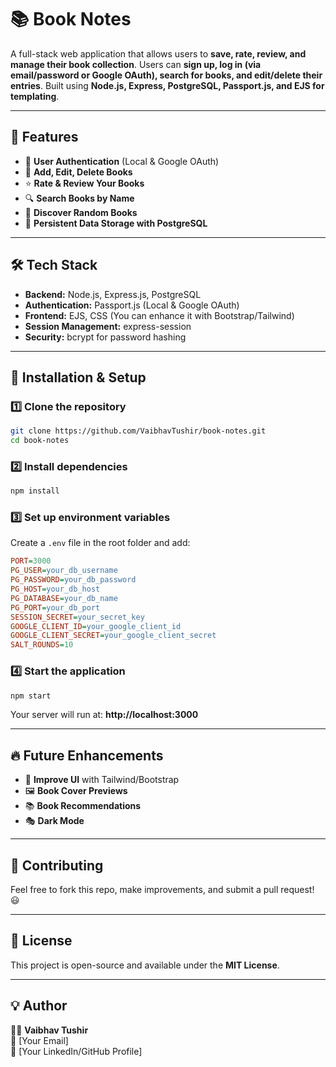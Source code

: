 # 📚 Book Notes

A full-stack web application that allows users to **save, rate, review, and manage their book collection**. Users can **sign up, log in (via email/password or Google OAuth), search for books, and edit/delete their entries**. Built using **Node.js, Express, PostgreSQL, Passport.js, and EJS for templating**.

---

## 🚀 Features

- 🔐 **User Authentication** (Local & Google OAuth)
- 📖 **Add, Edit, Delete Books**
- ⭐ **Rate & Review Your Books**
- 🔍 **Search Books by Name**
- 🎲 **Discover Random Books**
- 📜 **Persistent Data Storage with PostgreSQL**

---

## 🛠️ Tech Stack

- **Backend:** Node.js, Express.js, PostgreSQL
- **Authentication:** Passport.js (Local & Google OAuth)
- **Frontend:** EJS, CSS (You can enhance it with Bootstrap/Tailwind)
- **Session Management:** express-session
- **Security:** bcrypt for password hashing

---

## 🎯 Installation & Setup

### 1️⃣ Clone the repository
```bash
git clone https://github.com/VaibhavTushir/book-notes.git
cd book-notes
```

### 2️⃣ Install dependencies
```bash
npm install
```

### 3️⃣ Set up environment variables
Create a `.env` file in the root folder and add:
```ini
PORT=3000
PG_USER=your_db_username
PG_PASSWORD=your_db_password
PG_HOST=your_db_host
PG_DATABASE=your_db_name
PG_PORT=your_db_port
SESSION_SECRET=your_secret_key
GOOGLE_CLIENT_ID=your_google_client_id
GOOGLE_CLIENT_SECRET=your_google_client_secret
SALT_ROUNDS=10
```

### 4️⃣ Start the application
```bash
npm start
```
Your server will run at: **http://localhost:3000**

---


## 🔥 Future Enhancements
- 🌟 **Improve UI** with Tailwind/Bootstrap
- 🖼️ **Book Cover Previews**
- 📚 **Book Recommendations**
- 🎭 **Dark Mode**

---

## 🤝 Contributing
Feel free to fork this repo, make improvements, and submit a pull request! 😃

---

## 📝 License
This project is open-source and available under the **MIT License**.

---

## 💡 Author
👨‍💻 **Vaibhav Tushir**  
📧 [Your Email]  
🔗 [Your LinkedIn/GitHub Profile]

